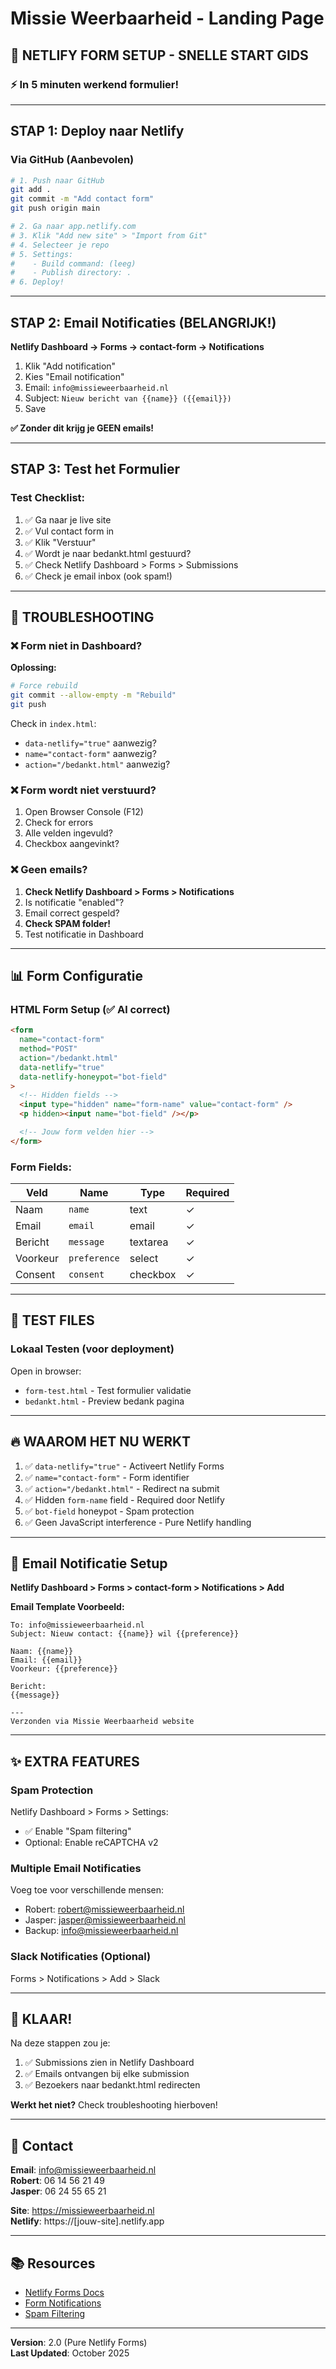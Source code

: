 # Missie Weerbaarheid - Landing Page

## 🚀 NETLIFY FORM SETUP - SNELLE START GIDS

### ⚡ In 5 minuten werkend formulier!

---

## STAP 1: Deploy naar Netlify

### Via GitHub (Aanbevolen)

```bash
# 1. Push naar GitHub
git add .
git commit -m "Add contact form"
git push origin main

# 2. Ga naar app.netlify.com
# 3. Klik "Add new site" > "Import from Git"
# 4. Selecteer je repo
# 5. Settings:
#    - Build command: (leeg)
#    - Publish directory: .
# 6. Deploy!
```

---

## STAP 2: Email Notificaties (BELANGRIJK!)

**Netlify Dashboard → Forms → contact-form → Notifications**

1. Klik "Add notification"
2. Kies "Email notification"
3. Email: `info@missieweerbaarheid.nl`
4. Subject: `Nieuw bericht van {{name}} ({{email}})`
5. Save

**✅ Zonder dit krijg je GEEN emails!**

---

## STAP 3: Test het Formulier

### Test Checklist:

1. ✅ Ga naar je live site
2. ✅ Vul contact form in
3. ✅ Klik "Verstuur"
4. ✅ Wordt je naar bedankt.html gestuurd?
5. ✅ Check Netlify Dashboard > Forms > Submissions
6. ✅ Check je email inbox (ook spam!)

---

## 🐛 TROUBLESHOOTING

### ❌ Form niet in Dashboard?

**Oplossing:**

```bash
# Force rebuild
git commit --allow-empty -m "Rebuild"
git push
```

Check in `index.html`:

- `data-netlify="true"` aanwezig?
- `name="contact-form"` aanwezig?
- `action="/bedankt.html"` aanwezig?

### ❌ Form wordt niet verstuurd?

1. Open Browser Console (F12)
2. Check for errors
3. Alle velden ingevuld?
4. Checkbox aangevinkt?

### ❌ Geen emails?

1. **Check Netlify Dashboard > Forms > Notifications**
2. Is notificatie "enabled"?
3. Email correct gespeld?
4. **Check SPAM folder!**
5. Test notificatie in Dashboard

---

## 📊 Form Configuratie

### HTML Form Setup (✅ Al correct)

```html
<form
  name="contact-form"
  method="POST"
  action="/bedankt.html"
  data-netlify="true"
  data-netlify-honeypot="bot-field"
>
  <!-- Hidden fields -->
  <input type="hidden" name="form-name" value="contact-form" />
  <p hidden><input name="bot-field" /></p>

  <!-- Jouw form velden hier -->
</form>
```

### Form Fields:

| Veld     | Name         | Type     | Required |
| -------- | ------------ | -------- | -------- |
| Naam     | `name`       | text     | ✓        |
| Email    | `email`      | email    | ✓        |
| Bericht  | `message`    | textarea | ✓        |
| Voorkeur | `preference` | select   | ✓        |
| Consent  | `consent`    | checkbox | ✓        |

---

## 🎯 TEST FILES

### Lokaal Testen (voor deployment)

Open in browser:

- `form-test.html` - Test formulier validatie
- `bedankt.html` - Preview bedank pagina

---

## 🔥 WAAROM HET NU WERKT

1. ✅ `data-netlify="true"` - Activeert Netlify Forms
2. ✅ `name="contact-form"` - Form identifier
3. ✅ `action="/bedankt.html"` - Redirect na submit
4. ✅ Hidden `form-name` field - Required door Netlify
5. ✅ `bot-field` honeypot - Spam protection
6. ✅ Geen JavaScript interference - Pure Netlify handling

---

## 📧 Email Notificatie Setup

**Netlify Dashboard > Forms > contact-form > Notifications > Add**

**Email Template Voorbeeld:**

```
To: info@missieweerbaarheid.nl
Subject: Nieuw contact: {{name}} wil {{preference}}

Naam: {{name}}
Email: {{email}}
Voorkeur: {{preference}}

Bericht:
{{message}}

---
Verzonden via Missie Weerbaarheid website
```

---

## ✨ EXTRA FEATURES

### Spam Protection

Netlify Dashboard > Forms > Settings:

- ✅ Enable "Spam filtering"
- Optional: Enable reCAPTCHA v2

### Multiple Email Notificaties

Voeg toe voor verschillende mensen:

- Robert: robert@missieweerbaarheid.nl
- Jasper: jasper@missieweerbaarheid.nl
- Backup: info@missieweerbaarheid.nl

### Slack Notificaties (Optional)

Forms > Notifications > Add > Slack

---

## 🎉 KLAAR!

Na deze stappen zou je:

1. ✅ Submissions zien in Netlify Dashboard
2. ✅ Emails ontvangen bij elke submission
3. ✅ Bezoekers naar bedankt.html redirecten

**Werkt het niet?** Check troubleshooting hierboven!

---

## 📱 Contact

**Email**: info@missieweerbaarheid.nl  
**Robert**: 06 14 56 21 49  
**Jasper**: 06 24 55 65 21

**Site**: https://missieweerbaarheid.nl  
**Netlify**: https://[jouw-site].netlify.app

---

## 📚 Resources

- [Netlify Forms Docs](https://docs.netlify.com/forms/setup/)
- [Form Notifications](https://docs.netlify.com/forms/notifications/)
- [Spam Filtering](https://docs.netlify.com/forms/spam-filters/)

---

**Version**: 2.0 (Pure Netlify Forms)  
**Last Updated**: October 2025
